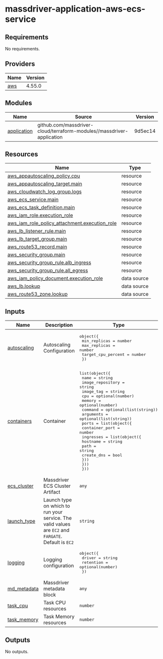 # massdriver-application-aws-ecs-service

<!-- BEGINNING OF PRE-COMMIT-TERRAFORM DOCS HOOK -->
## Requirements

No requirements.

## Providers

| Name | Version |
|------|---------|
| <a name="provider_aws"></a> [aws](#provider\_aws) | 4.55.0 |

## Modules

| Name | Source | Version |
|------|--------|---------|
| <a name="module_application"></a> [application](#module\_application) | github.com/massdriver-cloud/terraform-modules//massdriver-application | 9d5ec14 |

## Resources

| Name | Type |
|------|------|
| [aws_appautoscaling_policy.cpu](https://registry.terraform.io/providers/hashicorp/aws/latest/docs/resources/appautoscaling_policy) | resource |
| [aws_appautoscaling_target.main](https://registry.terraform.io/providers/hashicorp/aws/latest/docs/resources/appautoscaling_target) | resource |
| [aws_cloudwatch_log_group.logs](https://registry.terraform.io/providers/hashicorp/aws/latest/docs/resources/cloudwatch_log_group) | resource |
| [aws_ecs_service.main](https://registry.terraform.io/providers/hashicorp/aws/latest/docs/resources/ecs_service) | resource |
| [aws_ecs_task_definition.main](https://registry.terraform.io/providers/hashicorp/aws/latest/docs/resources/ecs_task_definition) | resource |
| [aws_iam_role.execution_role](https://registry.terraform.io/providers/hashicorp/aws/latest/docs/resources/iam_role) | resource |
| [aws_iam_role_policy_attachment.execution_role](https://registry.terraform.io/providers/hashicorp/aws/latest/docs/resources/iam_role_policy_attachment) | resource |
| [aws_lb_listener_rule.main](https://registry.terraform.io/providers/hashicorp/aws/latest/docs/resources/lb_listener_rule) | resource |
| [aws_lb_target_group.main](https://registry.terraform.io/providers/hashicorp/aws/latest/docs/resources/lb_target_group) | resource |
| [aws_route53_record.main](https://registry.terraform.io/providers/hashicorp/aws/latest/docs/resources/route53_record) | resource |
| [aws_security_group.main](https://registry.terraform.io/providers/hashicorp/aws/latest/docs/resources/security_group) | resource |
| [aws_security_group_rule.alb_ingress](https://registry.terraform.io/providers/hashicorp/aws/latest/docs/resources/security_group_rule) | resource |
| [aws_security_group_rule.all_egress](https://registry.terraform.io/providers/hashicorp/aws/latest/docs/resources/security_group_rule) | resource |
| [aws_iam_policy_document.execution_role](https://registry.terraform.io/providers/hashicorp/aws/latest/docs/data-sources/iam_policy_document) | data source |
| [aws_lb.lookup](https://registry.terraform.io/providers/hashicorp/aws/latest/docs/data-sources/lb) | data source |
| [aws_route53_zone.lookup](https://registry.terraform.io/providers/hashicorp/aws/latest/docs/data-sources/route53_zone) | data source |

## Inputs

| Name | Description | Type | Default | Required |
|------|-------------|------|---------|:--------:|
| <a name="input_autoscaling"></a> [autoscaling](#input\_autoscaling) | Autoscaling Configuration | <pre>object({<br>    min_replicas       = number<br>    max_replicas       = number<br>    target_cpu_percent = number<br>  })</pre> | n/a | yes |
| <a name="input_containers"></a> [containers](#input\_containers) | Container | <pre>list(object({<br>    name             = string<br>    image_repository = string<br>    image_tag        = string<br>    cpu              = optional(number)<br>    memory           = optional(number)<br>    command          = optional(list(string))<br>    arguments        = optional(list(string))<br>    ports = list(object({<br>      container_port = number<br>      ingresses = list(object({<br>        hostname   = string<br>        path       = string<br>        create_dns = bool<br>      }))<br>    }))<br>  }))</pre> | n/a | yes |
| <a name="input_ecs_cluster"></a> [ecs\_cluster](#input\_ecs\_cluster) | Massdriver ECS Cluster Artifact | `any` | n/a | yes |
| <a name="input_launch_type"></a> [launch\_type](#input\_launch\_type) | Launch type on which to run your service. The valid values are `EC2` and `FARGATE`. Default is `EC2` | `string` | `"EC2"` | no |
| <a name="input_logging"></a> [logging](#input\_logging) | Logging configuration | <pre>object({<br>    driver    = string<br>    retention = optional(number)<br>  })</pre> | <pre>{<br>  "driver": "disabled"<br>}</pre> | no |
| <a name="input_md_metadata"></a> [md\_metadata](#input\_md\_metadata) | Massdriver metadata block | `any` | n/a | yes |
| <a name="input_task_cpu"></a> [task\_cpu](#input\_task\_cpu) | Task CPU resources | `number` | n/a | yes |
| <a name="input_task_memory"></a> [task\_memory](#input\_task\_memory) | Task Memory resources | `number` | n/a | yes |

## Outputs

No outputs.
<!-- END OF PRE-COMMIT-TERRAFORM DOCS HOOK -->
